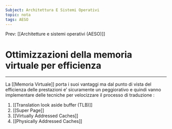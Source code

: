 ```yaml
---
Subject: Architettura E Sistemi Operativi
topic: nota
tags: AESO
---
```


Prev: [[Architetture e sistemi operativi (AESO)]]

# Ottimizzazioni della memoria virtuale per efficienza
---

La [[Memoria Virtuale]] porta i suoi vantaggi ma dal punto di vista del efficienza delle prestazioni e’ sicuramente un peggiorativo e quindi vanno implementare delle tecniche per velocizzare il processo di traduzione :
1. [[Translation look aside buffer (TLB)]]
2. [[Super Page]]
3. [[Virtually Addressed Caches]]
4. [[Physically Addressed Caches]]